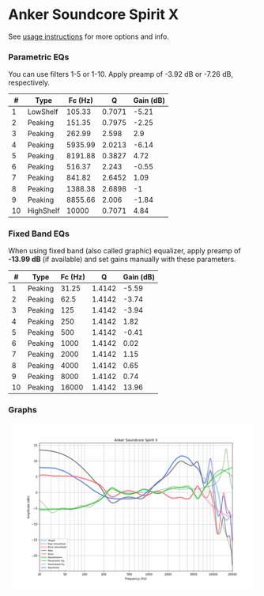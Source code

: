 # Anker Soundcore Spirit X
See [usage instructions](https://github.com/jaakkopasanen/AutoEq#usage) for more options and info.

### Parametric EQs
You can use filters 1-5 or 1-10. Apply preamp of -3.92 dB or -7.26 dB, respectively.

|   # | Type      |   Fc (Hz) |      Q |   Gain (dB) |
|-----|-----------|-----------|--------|-------------|
|   1 | LowShelf  |    105.33 | 0.7071 |       -5.21 |
|   2 | Peaking   |    151.35 | 0.7975 |       -2.25 |
|   3 | Peaking   |    262.99 | 2.598  |        2.9  |
|   4 | Peaking   |   5935.99 | 2.0213 |       -6.14 |
|   5 | Peaking   |   8191.88 | 0.3827 |        4.72 |
|   6 | Peaking   |    516.37 | 2.243  |       -0.55 |
|   7 | Peaking   |    841.82 | 2.6452 |        1.09 |
|   8 | Peaking   |   1388.38 | 2.6898 |       -1    |
|   9 | Peaking   |   8855.66 | 2.006  |       -1.84 |
|  10 | HighShelf |  10000    | 0.7071 |        4.84 |

### Fixed Band EQs
When using fixed band (also called graphic) equalizer, apply preamp of **-13.99 dB** (if available) and set gains manually with these parameters.

|   # | Type    |   Fc (Hz) |      Q |   Gain (dB) |
|-----|---------|-----------|--------|-------------|
|   1 | Peaking |     31.25 | 1.4142 |       -5.59 |
|   2 | Peaking |     62.5  | 1.4142 |       -3.74 |
|   3 | Peaking |    125    | 1.4142 |       -3.94 |
|   4 | Peaking |    250    | 1.4142 |        1.82 |
|   5 | Peaking |    500    | 1.4142 |       -0.41 |
|   6 | Peaking |   1000    | 1.4142 |        0.02 |
|   7 | Peaking |   2000    | 1.4142 |        1.15 |
|   8 | Peaking |   4000    | 1.4142 |        0.65 |
|   9 | Peaking |   8000    | 1.4142 |        0.74 |
|  10 | Peaking |  16000    | 1.4142 |       13.96 |

### Graphs
![](./Anker%20Soundcore%20Spirit%20X.png)
